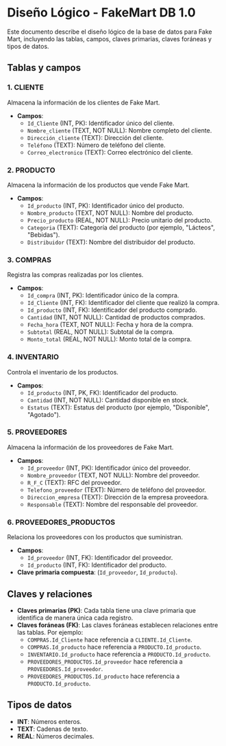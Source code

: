 # Diseño Lógico - FakeMart DB 1.0

Este documento describe el diseño lógico de la base de datos para Fake Mart, incluyendo las tablas, campos, claves primarias, claves foráneas y tipos de datos.

## Tablas y campos

### 1. **CLIENTE**
Almacena la información de los clientes de Fake Mart.
- **Campos**:
  - `Id_Cliente` (INT, PK): Identificador único del cliente.
  - `Nombre_cliente` (TEXT, NOT NULL): Nombre completo del cliente.
  - `Dirección_cliente` (TEXT): Dirección del cliente.
  - `Teléfono` (TEXT): Número de teléfono del cliente.
  - `Correo_electronico` (TEXT): Correo electrónico del cliente.

### 2. **PRODUCTO**
Almacena la información de los productos que vende Fake Mart.
- **Campos**:
  - `Id_producto` (INT, PK): Identificador único del producto.
  - `Nombre_producto` (TEXT, NOT NULL): Nombre del producto.
  - `Precio_producto` (REAL, NOT NULL): Precio unitario del producto.
  - `Categoria` (TEXT): Categoría del producto (por ejemplo, "Lácteos", "Bebidas").
  - `Distribuidor` (TEXT): Nombre del distribuidor del producto.

### 3. **COMPRAS**
Registra las compras realizadas por los clientes.
- **Campos**:
  - `Id_compra` (INT, PK): Identificador único de la compra.
  - `Id_Cliente` (INT, FK): Identificador del cliente que realizó la compra.
  - `Id_producto` (INT, FK): Identificador del producto comprado.
  - `Cantidad` (INT, NOT NULL): Cantidad de productos comprados.
  - `Fecha_hora` (TEXT, NOT NULL): Fecha y hora de la compra.
  - `Subtotal` (REAL, NOT NULL): Subtotal de la compra.
  - `Monto_total` (REAL, NOT NULL): Monto total de la compra.

### 4. **INVENTARIO**
Controla el inventario de los productos.
- **Campos**:
  - `Id_producto` (INT, PK, FK): Identificador del producto.
  - `Cantidad` (INT, NOT NULL): Cantidad disponible en stock.
  - `Estatus` (TEXT): Estatus del producto (por ejemplo, "Disponible", "Agotado").

### 5. **PROVEEDORES**
Almacena la información de los proveedores de Fake Mart.
- **Campos**:
  - `Id_proveedor` (INT, PK): Identificador único del proveedor.
  - `Nombre_proveedor` (TEXT, NOT NULL): Nombre del proveedor.
  - `R_F_C` (TEXT): RFC del proveedor.
  - `Telefono_proveedor` (TEXT): Número de teléfono del proveedor.
  - `Direccion_empresa` (TEXT): Dirección de la empresa proveedora.
  - `Responsable` (TEXT): Nombre del responsable del proveedor.

### 6. **PROVEEDORES_PRODUCTOS**
Relaciona los proveedores con los productos que suministran.
- **Campos**:
  - `Id_proveedor` (INT, FK): Identificador del proveedor.
  - `Id_producto` (INT, FK): Identificador del producto.
- **Clave primaria compuesta**: (`Id_proveedor`, `Id_producto`).

## Claves y relaciones
- **Claves primarias (PK)**: Cada tabla tiene una clave primaria que identifica de manera única cada registro.
- **Claves foráneas (FK)**: Las claves foráneas establecen relaciones entre las tablas. Por ejemplo:
  - `COMPRAS.Id_Cliente` hace referencia a `CLIENTE.Id_Cliente`.
  - `COMPRAS.Id_producto` hace referencia a `PRODUCTO.Id_producto`.
  - `INVENTARIO.Id_producto` hace referencia a `PRODUCTO.Id_producto`.
  - `PROVEEDORES_PRODUCTOS.Id_proveedor` hace referencia a `PROVEEDORES.Id_proveedor`.
  - `PROVEEDORES_PRODUCTOS.Id_producto` hace referencia a `PRODUCTO.Id_producto`.


## Tipos de datos

- **INT**: Números enteros.
- **TEXT**: Cadenas de texto.
- **REAL**: Números decimales.